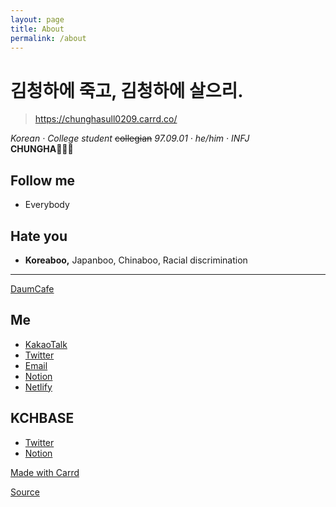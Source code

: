 ```yaml
---
layout: page
title: About
permalink: /about
---
```


# 김청하에 죽고, 김청하에 살으리.

> https://chunghasull0209.carrd.co/

_Korean · College student_ 
~~collegian~~
_97.09.01 · he/him · INFJ_  
**CHUNGHA💚💙💜**

## **Follow me**
- Everybody

## **Hate you**
- **Koreaboo,** Japanboo, Chinaboo, Racial discrimination

* * *
[DaumCafe](https://cafe.daum.net/MNH-Chungha)

## **Me**
*   [KakaoTalk](https://open.kakao.com/me/chunghasull0209/)
*   [Twitter](http://twitter.com/chunghasull0209/)
*   [Email](mailto:202262612@live.wsi.ac.kr)
*   [Notion](https://www.notion.so/chunghasull/)
*   [Netlify](https://chunghasull.netlify.app/)

## **KCHBASE**
*   [Twitter](https://twitter.com/KCHBASE/)
*   [Notion](https://pickled-weaver-3e0.notion.site/Share-47847a00683c4058b33b6e331c08d4a9/)


[Made with Carrd](https://carrd.co/build?ref=auto)

[Source](https://chunghasull0209.carrd.co/)